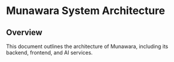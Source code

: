 # Munawara System Architecture

## Overview
This document outlines the architecture of Munawara, including its backend, frontend, and AI services.

